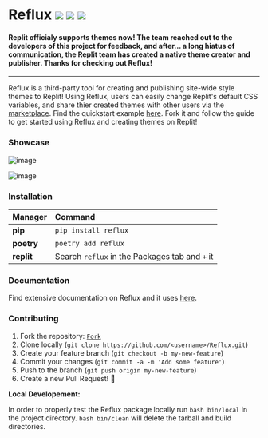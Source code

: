 # Reflux <img src="https://img.shields.io/badge/license-MIT-blue.svg?style=flat-square"> <a href="https://github.com/frissyn/Reflux/releases"><img src="https://img.shields.io/github/release/frissyn/Reflux.svg?style=flat-square"></a> <img src="https://img.shields.io/uptimerobot/ratio/m789613888-63da553f1a743d8870946ed3?style=flat-square">


#### Replit officialy supports themes now! The team reached out to the developers of this project for feedback, and after... a long hiatus of communication, the Replit team has created a native theme creator and publisher. Thanks for checking out Reflux!

___

Reflux is a third-party tool for creating and publishing site-wide style themes to Replit! Using Reflux, users can easily change Replit's default CSS variables, and share thier created themes with other users via the [marketplace](https://market.reflux.repl.co/). Find the quickstart example [here](https://replit.com/@reflux/template). Fork it and follow the guide to get started using Reflux and creating themes on Replit!

### Showcase

![image](https://storage.googleapis.com/replit/images/1635881358588_fb0b7e55745d4ffcdfce7ec2f5c33fd7.png)

![image](https://storage.googleapis.com/replit/images/1635881352143_96390d7d5b4809e8ef1f83a9e2bf8355.png)

### Installation

|Manager          |Command                                       |
|:----------------|:---------------------------------------------|
|**pip**          |`pip install reflux`                          |
|**poetry**       |`poetry add reflux`                 |
|**replit**       |Search `reflux` in the Packages tab and `+` it|

### Documentation

Find extensive documentation on Reflux and it uses [here](https://github.com/frissyn/Reflux/tree/master/docs).

### Contributing

1. Fork the repository: [`Fork`](https://github.com/frissyn/Reflux/fork)
2. Clone locally (`git clone https://github.com/<username>/Reflux.git`)
3. Create your feature branch (`git checkout -b my-new-feature`)
4. Commit your changes (`git commit -a -m 'Add some feature'`)
5. Push to the branch (`git push origin my-new-feature`)
6. Create a new Pull Request! 🎉

**Local Developement:**

In order to properly test the Reflux package locally run `bash bin/local` in the project directory. `bash bin/clean` will delete the tarball and build directories.
